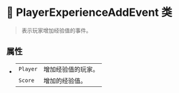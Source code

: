 # 🔖 PlayerExperienceAddEvent 类

>表示玩家增加经验值的事件。

## 属性
- 
    |||
    |-|-|
    |`Player`|增加经验值的玩家。|
    |`Score`|增加的经验值。|